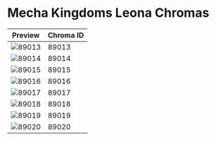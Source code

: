 # Mecha Kingdoms Leona Chromas

| Preview | Chroma ID |
|---------|-----------|
| ![89013](https://raw.communitydragon.org/latest/plugins/rcp-be-lol-game-data/global/default/v1/champion-chroma-images/89/89013.png) | 89013 |
| ![89014](https://raw.communitydragon.org/latest/plugins/rcp-be-lol-game-data/global/default/v1/champion-chroma-images/89/89014.png) | 89014 |
| ![89015](https://raw.communitydragon.org/latest/plugins/rcp-be-lol-game-data/global/default/v1/champion-chroma-images/89/89015.png) | 89015 |
| ![89016](https://raw.communitydragon.org/latest/plugins/rcp-be-lol-game-data/global/default/v1/champion-chroma-images/89/89016.png) | 89016 |
| ![89017](https://raw.communitydragon.org/latest/plugins/rcp-be-lol-game-data/global/default/v1/champion-chroma-images/89/89017.png) | 89017 |
| ![89018](https://raw.communitydragon.org/latest/plugins/rcp-be-lol-game-data/global/default/v1/champion-chroma-images/89/89018.png) | 89018 |
| ![89019](https://raw.communitydragon.org/latest/plugins/rcp-be-lol-game-data/global/default/v1/champion-chroma-images/89/89019.png) | 89019 |
| ![89020](https://raw.communitydragon.org/latest/plugins/rcp-be-lol-game-data/global/default/v1/champion-chroma-images/89/89020.png) | 89020 |